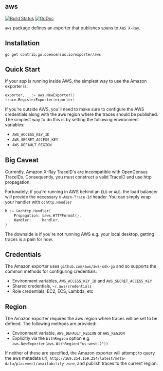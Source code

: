 aws
---
[![Build Status][travis-image]][travis-url] [![GoDoc][godoc-image]][godoc-url]

`aws` package defines an exporter that publishes spans to `AWS X-Ray`.

## Installation

```
go get contrib.go.opencensus.io/exporter/aws
```

## Quick Start

If your app is running inside AWS, the simplest way to use the Amazon exporter is:

```go
exporter, _ := aws.NewExporter()
trace.RegisterExporter(exporter)
```

If you're outside AWS, you'll need to make sure to configure the AWS credentials along
with the aws region where the traces should be published.  The simplest way to do this
is by setting the following environment variables:

* `AWS_ACCESS_KEY_ID` 
* `AWS_SECRET_ACCESS_KEY` 
* `AWS_DEFAULT_REGION` 

## Big Caveat

Currently, Amazon X-Ray TraceID's are incompatible with OpenCensus TraceIDs.  Consequently,
you must construct a valid TraceID and use http propagation.  

Fortunately, if you're running in AWS behind an `ELB` or `ALB`, the load balancer will
provide the necessary `X-Amzn-Trace-Id` header.  You can simply wrap your handler with
`ochttp.Handler` 

```go
h := &ochttp.Handler{
    Propagation: &aws.HTTPFormat{},
    Handler:     handler,
}
```   

The downside is if you're not running AWS e.g. your local desktop, getting traces is a pain 
for now.

## Credentials

The Amazon exporter uses `github.com/aws/aws-sdk-go` and so supports the common methods
for configuring credentials:

* Environment variables, `AWS_ACCESS_KEY_ID` and `AWS_SECRET_ACCESS_KEY`
* Shared credentials,  `~/.aws/credentials`
* Role credentials: EC2, ECS, Lambda, etc

## Region

The Amazon exporter requires the aws region where traces will be set to be defined.  The
following methods are provided:

* Environment variable, `AWS_DEFAULT_REGION` or `AWS_REGION`
* Explicitly via the `WithRegion` option e.g. `aws.NewExporter(aws.WithRegion("us-west-2"))`

If neither of these are specified, the Amazon exporter will attempt to query the aws
metadata url, `http://169.254.169.254/latest/meta-data/placement/availability-zone`, and
publish traces to the current region.

[godoc-image]: https://godoc.org/contrib.go.opencensus.io/exporter/aws?status.svg
[godoc-url]: https://godoc.org/contrib.go.opencensus.io/exporter/aws
[travis-image]: https://travis-ci.org/census-ecosystem/opencensus-go-exporter-aws.svg?branch=master
[travis-url]: https://travis-ci.org/census-ecosystem/opencensus-go-exporter-aws